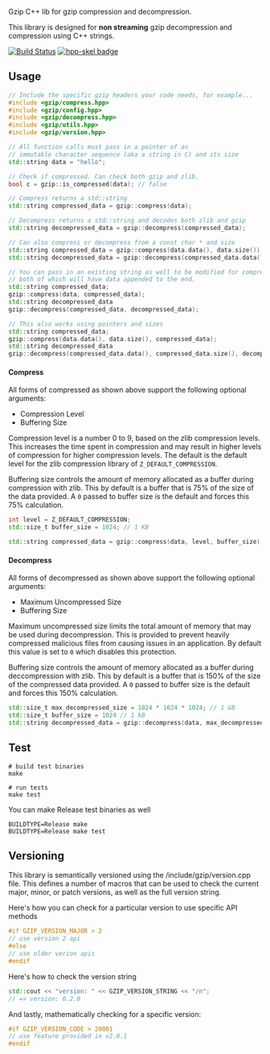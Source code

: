 Gzip C++ lib for gzip compression and decompression.

This library is designed for **non streaming** gzip decompression and compression using C++ strings.

[![Build Status](https://travis-ci.org/mapbox/gzip-hpp.svg?branch=master)](https://travis-ci.com/mapbox/gzip-hpp) [![hpp-skel badge](https://mapbox.s3.amazonaws.com/cpp-assets/hpp-skel-badge_blue.svg)](https://github.com/mapbox/hpp-skel)

## Usage
```c++
// Include the specific gzip headers your code needs, for example...
#include <gzip/compress.hpp>
#include <gzip/config.hpp>
#include <gzip/decompress.hpp>
#include <gzip/utils.hpp>
#include <gzip/version.hpp>

// All function calls must pass in a pointer of an 
// immutable character sequence (aka a string in C) and its size
std::string data = "hello";

// Check if compressed. Can check both gzip and zlib.
bool c = gzip::is_compressed(data); // false

// Compress returns a std::string
std::string compressed_data = gzip::compress(data);

// Decompress returns a std::string and decodes both zlib and gzip
std::string decompressed_data = gzip::decompress(compressed_data);

// Can also compress or decompress from a const char * and size
std::string compressed_data = gzip::compress(data.data(), data.size());
std::string decompressed_data = gzip::decompress(compressed_data.data(), data.size());

// You can pass in an existing string as well to be modified for compression or decompression
// both of which will have data appended to the end.
std::string compressed_data;
gzip::compress(data, compressed_data);
std::string decompressed_data
gzip::decompress(compressed_data, decompressed_data);

// This also works using pointers and sizes
std::string compressed_data;
gzip::compress(data.data(), data.size(), compressed_data);
std::string decompressed_data
gzip::decompress(compressed_data.data(), compressed_data.size(), decompressed_data);
```
#### Compress

All forms of compressed as shown above support the following optional arguments:
 * Compression Level
 * Buffering Size

Compression level is a number 0 to 9, based on the zlib compression levels. This increases the time spent in compression
and may result in higher levels of compression for higher compression levels. The default is the default level for the
zlib compression library of `Z_DEFAULT_COMPRESSION`.

Buffering size controls the amount of memory allocated as a buffer during compression with zlib. This by default is a buffer
that is 75% of the size of the data provided. A `0` passed to buffer size is the default and forces this 75% calculation.

```c++
int level = Z_DEFAULT_COMPRESSION;
std::size_t buffer_size = 1024; // 1 KB

std::string compressed_data = gzip::compress(data, level, buffer_size);
```

#### Decompress

All forms of decompressed as shown above support the following optional arguments:
 * Maximum Uncompressed Size
 * Buffering Size

Maximum uncompressed size limits the total amount of memory that may be used during decompression. This is provided to prevent heavily
compressed malicious files from causing issues in an application. By default this value is set to `0` which disables this protection.

Buffering size controls the amount of memory allocated as a buffer during deccompression with zlib. This by default is a buffer
that is 150% of the size of the compressed data provided. A `0` passed to buffer size is the default and forces this 150% calculation.

```c++
std::size_t max_decompressed_size = 1024 * 1024 * 1024; // 1 GB
std::size_t buffer_size = 1024 // 1 kB
std::string decompressed_data = gzip::decompress(data, max_decompressed_size, buffer_size);
```

## Test

```shell
# build test binaries
make

# run tests
make test
```

You can make Release test binaries as well
```shell
BUILDTYPE=Release make
BUILDTYPE=Release make test
```

## Versioning

This library is semantically versioned using the /include/gzip/version.cpp file. This defines a number of macros that can be used to check the current major, minor, or patch versions, as well as the full version string.

Here's how you can check for a particular version to use specific API methods
```c++
#if GZIP_VERSION_MAJOR > 2
// use version 2 api
#else
// use older verion apis
#endif
```

Here's how to check the version string
```c++
std::cout << "version: " << GZIP_VERSION_STRING << "/n";
// => version: 0.2.0
```

And lastly, mathematically checking for a specific version:
```c++
#if GZIP_VERSION_CODE > 20001
// use feature provided in v2.0.1
#endif
```
